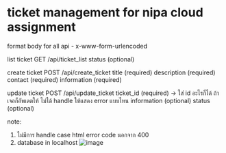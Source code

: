 # ticket management for nipa cloud assignment

format body for all api - x-www-form-urlencoded

list ticket 
GET /api/ticket_list
status (optional)

create ticket
POST /api/create_ticket
title (required)
description (required)
contact (required)
information (required)


update ticket
POST /api/update_ticket
ticket_id (required) -> ใส่ id อะไรก็ได้ ถ้าเจอก็อัพเดตให้ ไม่ได้ handle ให้แสดง error แบบไหน
information (optional)
status (optional)

note: 
1. ไม่มีการ handle case html error code นอกจาก 400
2. database in localhost
![image](https://user-images.githubusercontent.com/55575850/123313026-40237700-d553-11eb-8fa2-b7bbb14befa8.png)
